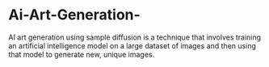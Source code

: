 # Ai-Art-Generation-
AI art generation using sample diffusion is a technique that involves training an artificial intelligence model on a large dataset of images and then using that model to generate new, unique images. 
